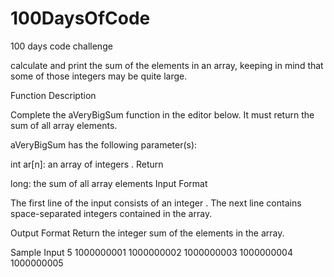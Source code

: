 # 100DaysOfCode
100 days code challenge 

calculate and print the sum of the elements in an array, keeping in mind that some of those integers may be quite large.

Function Description

Complete the aVeryBigSum function in the editor below. It must return the sum of all array elements.

aVeryBigSum has the following parameter(s):

int ar[n]: an array of integers .
Return

long: the sum of all array elements
Input Format

The first line of the input consists of an integer .
The next line contains  space-separated integers contained in the array.

Output Format
Return the integer sum of the elements in the array.

Sample Input
5
1000000001 1000000002 1000000003 1000000004 1000000005

